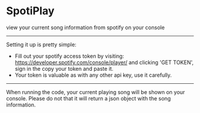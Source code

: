 # SpotiPlay
view your current song information from spotify on your console

-------
Setting it up is pretty simple:
 - Fill out your spotify access token by visiting: https://developer.spotify.com/console/player/ and clicking 'GET TOKEN', sign in the copy your token and paste it.
 - Your token is valuable as with any other api key, use it carefully.

---
When running the code, your current playing song will be shown on your console. Please do not that it will return a json object with the song information.
